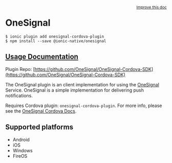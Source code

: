 <a style="float:right;font-size:12px;" href="http://github.com/driftyco/ionic-native/edit/master/src/@ionic-native/plugins/onesignal/index.ts#L260">
  Improve this doc
</a>

# OneSignal

```
$ ionic plugin add onesignal-cordova-plugin
$ npm install --save @ionic-native/onesignal
```

## [Usage Documentation](https://ionicframework.com/docs/v2/native/onesignal/)

Plugin Repo: [https://github.com/OneSignal/OneSignal-Cordova-SDK](https://github.com/OneSignal/OneSignal-Cordova-SDK)

The OneSignal plugin is an client implementation for using the [OneSignal](https://onesignal.com/) Service.
OneSignal is a simple implementation for delivering push notifications.

Requires Cordova plugin: `onesignal-cordova-plugin`. For more info, please see the [OneSignal Cordova Docs](https://documentation.onesignal.com/docs/phonegap-sdk-installation).

## Supported platforms
- Android
- iOS
- Windows
- FireOS



